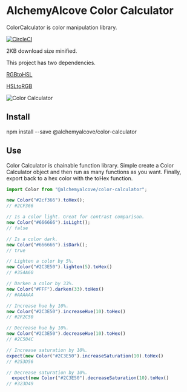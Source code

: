 # AlchemyAlcove Color Calculator

ColorCalculator is color manipulation library.

[![CircleCI](https://circleci.com/gh/AlchemyAlcove/ColorCalculator.svg?style=svg&circle-token=dc04a87232f2fce84b4c2bd54980c5d105485b76)](https://circleci.com/gh/AlchemyAlcove/ColorCalculator)

2KB download size minified.

This project has two dependencies.

[RGBtoHSL](https://github.com/AlchemyAlcove/RGBtoHSL)

[HSLtoRGB](https://github.com/AlchemyAlcove/HSLtoRGB)

![Color Calculator](https://media.giphy.com/media/G0vaYbZDJV0cM/giphy.gif)

## Install

npm install --save @alchemyalcove/color-calculator

## Use

Color Calculator is chainable function library. Simple create a Color Calculator object and then run as many functions as you want. Finally, export back to a hex color with the toHex function.

```javascript
import Color from "@alchemyalcove/color-calculator";

new Color("#2cf366").toHex();
// #2CF366

// Is a color light. Great for contrast comparison.
new Color("#666666").isLight();
// false

// Is a color dark.
new Color("#666666").isDark();
// true

// Lighten a color by 5%.
new Color("#2C3E50").lighten(5).toHex()
// #354A60

// Darken a color by 33%.
new Color("#FFF").darken(33).toHex()
// #AAAAAA

// Increase hue by 10%.
new Color("#2C3E50").increaseHue(10).toHex()
// #2F2C50

// Decrease hue by 10%.
new Color("#2C3E50").decreaseHue(10).toHex()
// #2C504C

// Increase saturation by 10%.
expect(new Color("#2C3E50").increaseSaturation(10).toHex()
// #253D56

// Decrease saturation by 10%.
  expect(new Color("#2C3E50").decreaseSaturation(10).toHex()
// #323D49
```